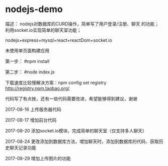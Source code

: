 # nodejs-demo
描述： 
nodejs对数据库的CURD操作，简单写了用户登录/注册、聊天 的功能；
利用socket.io实现简单的聊天室功能；

nodejs+express+mysql+react+reactDom+socket.io

未使用单页面构建应用

第一步：
#npm install

第二步：
#node index.js

下载速度比较慢解决方案：npm config set registry http://registry.npm.taobao.org/

代码写了有点挫，还有一些代码需要改进，希望能够得到建议，谢谢

2017-08-16
上传服务器代码

2017-08-17
增加前台代码

2017-08-20
添加socket.io模块，完成简单的聊天室（仅支持多人聊天）

2017-08-24
更改添加到数据库方法，增加聊天时，添加到数据库的代码、获取历史聊天记录功能

2017-08-29
增加上传图片的功能
